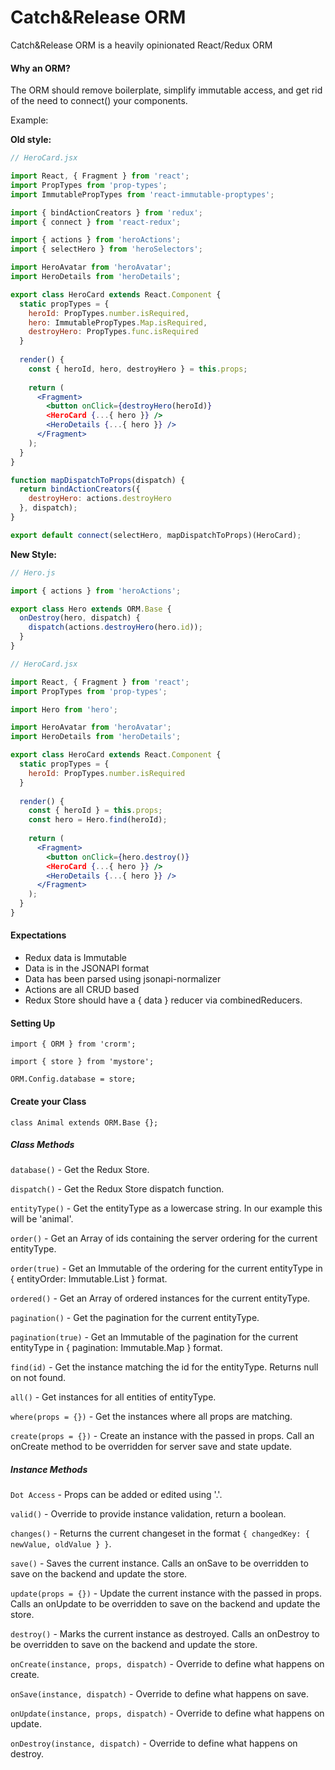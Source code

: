 # Catch&Release ORM
Catch&Release ORM is a heavily opinionated React/Redux ORM

#### Why an ORM?
The ORM should remove boilerplate, simplify immutable access, and get rid of the need to connect() your components.

Example:

**Old style:**
```jsx
// HeroCard.jsx

import React, { Fragment } from 'react';
import PropTypes from 'prop-types';
import ImmutablePropTypes from 'react-immutable-proptypes';

import { bindActionCreators } from 'redux';
import { connect } from 'react-redux';

import { actions } from 'heroActions';
import { selectHero } from 'heroSelectors';

import HeroAvatar from 'heroAvatar';
import HeroDetails from 'heroDetails';

export class HeroCard extends React.Component {
  static propTypes = {
    heroId: PropTypes.number.isRequired,
    hero: ImmutablePropTypes.Map.isRequired,
    destroyHero: PropTypes.func.isRequired
  }
  
  render() {
    const { heroId, hero, destroyHero } = this.props;
    
    return (
      <Fragment>
        <button onClick={destroyHero(heroId)}
        <HeroCard {...{ hero }} />
        <HeroDetails {...{ hero }} />
      </Fragment>
    ); 
  }
} 

function mapDispatchToProps(dispatch) {
  return bindActionCreators({
    destroyHero: actions.destroyHero
  }, dispatch);
}

export default connect(selectHero, mapDispatchToProps)(HeroCard);
```

**New Style:**
```jsx
// Hero.js

import { actions } from 'heroActions';

export class Hero extends ORM.Base {
  onDestroy(hero, dispatch) {
    dispatch(actions.destroyHero(hero.id));
  }
}
```

```jsx
// HeroCard.jsx

import React, { Fragment } from 'react';
import PropTypes from 'prop-types';

import Hero from 'hero';

import HeroAvatar from 'heroAvatar';
import HeroDetails from 'heroDetails';

export class HeroCard extends React.Component {
  static propTypes = {
    heroId: PropTypes.number.isRequired
  }
  
  render() {
    const { heroId } = this.props;    
    const hero = Hero.find(heroId);
    
    return (
      <Fragment>
        <button onClick={hero.destroy()}
        <HeroCard {...{ hero }} />
        <HeroDetails {...{ hero }} />
      </Fragment>
    ); 
  }
} 
```


#### Expectations
* Redux data is Immutable
* Data is in the JSONAPI format
* Data has been parsed using jsonapi-normalizer
* Actions are all CRUD based
* Redux Store should have a { data } reducer via combinedReducers. 

#### Setting Up
`import { ORM } from 'crorm';`

`import { store } from 'mystore';`

`ORM.Config.database = store;`

#### Create your Class
`class Animal extends ORM.Base {};`

##### Class Methods
`database()` - Get the Redux Store.

`dispatch()` - Get the Redux Store dispatch function.

`entityType()` - Get the entityType as a lowercase string. In our example this will be 'animal'.

`order()` - Get an Array of ids containing the server ordering for the current entityType.

`order(true)` - Get an Immutable of the ordering for the current entityType in { entityOrder: Immutable.List } format.

`ordered()` - Get an Array of ordered instances for the current entityType.

`pagination()` - Get the pagination for the current entityType. 

`pagination(true)` - Get an Immutable of the pagination for the current entityType in { pagination: Immutable.Map } format.

`find(id)` - Get the instance matching the id for the entityType. Returns null on not found.

`all()` - Get instances for all entities of entityType.

`where(props = {})` - Get the instances where all props are matching.

`create(props = {})` - Create an instance with the passed in props. Call an onCreate method to be overridden for server save and state update.

##### Instance Methods

`Dot Access` - Props can be added or edited using '.'.

`valid()` - Override to provide instance validation, return a boolean.

`changes()` - Returns the current changeset in the format `{ changedKey: { newValue, oldValue } }`.

`save()` - Saves the current instance. Calls an onSave to be overridden to save on the backend and update the store.

`update(props = {})` - Update the current instance with the passed in props. Calls an onUpdate to be overridden to save on the backend and update the store.

`destroy()` - Marks the current instance as destroyed. Calls an onDestroy to be overridden to save on the backend and update the store.

`onCreate(instance, props, dispatch)` - Override to define what happens on create.

`onSave(instance, dispatch)` - Override to define what happens on save.

`onUpdate(instance, props, dispatch)` - Override to define what happens on update.

`onDestroy(instance, dispatch)` - Override to define what happens on destroy.